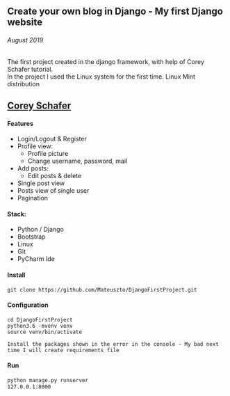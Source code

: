 ## Create your own blog in Django - My first Django website
###### August 2019

The first project created in the django framework, with help of Corey Schafer tutorial.   
In the project I used the Linux system for the first time. Linux Mint distribution

<h2><a href="https://www.youtube.com/user/schafer5">Corey Schafer</a></h2>

#### Features
  - Login/Logout & Register
  - Profile view:
    - Profile picture
    - Change username, password, mail
  - Add posts:
    - Edit posts & delete
  - Single post view
  - Posts view of single user
  - Pagination
  
  
#### Stack:
  - Python / Django
  - Bootstrap
  - Linux
  - Git
  - PyCharm Ide

#### Install
```
git clone https://github.com/Mateuszto/DjangoFirstProject.git
```
#### Configuration
```terminal
cd DjangoFirstProject
python3.6 -mvenv venv   
source venv/bin/activate 

Install the packages shown in the error in the console - My bad next time I will create requirements file
```
#### Run
```sh
python manage.py runserver
127.0.0.1:8000
```


